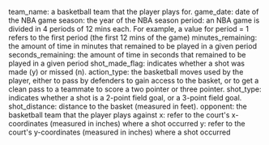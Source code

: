 team_name: a basketball team that the player plays for.
game_date: date of the NBA game
season: the year of the NBA season
period: an NBA game is divided in 4 periods of 12 mins each. For example, a value for period = 1 refers to the first period (the first 12 mins of the game)
minutes_remaining: the amount of time in minutes that remained to be played in a given period
seconds_remaining: the amount of time in seconds that remained to be played in a given period
shot_made_flag: indicates whether a shot was made (y) or missed (n).
action_type: the basketball moves used by the player, either to pass by defenders to gain access to the basket, or to get a clean pass to a teammate to score a two pointer or three pointer.
shot_type: indicates whether a shot is a 2-point field goal, or a 3-point field goal.
shot_distance: distance to the basket (measured in feet).
opponent: the basketball team that the player plays against
x: refer to the court's x-coordinates (measured in inches) where a shot occurred
y: refer to the court's y-coordinates (measured in inches) where a shot occurred
